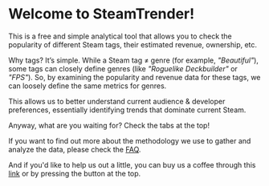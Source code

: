 # Welcome to SteamTrender!

This is a free and simple analytical tool that allows you to check the popularity of different Steam tags, their estimated revenue, ownership, etc.

Why tags? It’s simple. While a Steam tag ≠ genre (for example, _"Beautiful"_), some tags can closely define genres (like _"Roguelike Deckbuilder"_ or _"FPS"_). So, by examining the popularity and revenue data for these tags, we can loosely define the same metrics for genres.

This allows us to better understand current audience & developer preferences, essentially identifying trends that dominate current Steam.

Anyway, what are you waiting for? Check the tabs at the top!

If you want to find out more about the methodology we use to gather and analyze the data, please check the [FAQ](https://steamtrender.com/faq).

And if you'd like to help us out a little, you can buy us a coffee through this [link](https://google.com) or by pressing the button at the top.
